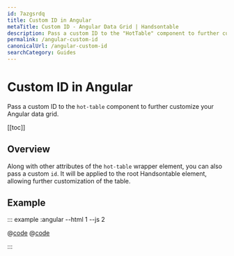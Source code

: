 ```yaml
---
id: 7azgsrdq
title: Custom ID in Angular
metaTitle: Custom ID - Angular Data Grid | Handsontable
description: Pass a custom ID to the "HotTable" component to further customize your Angular data grid.
permalink: /angular-custom-id
canonicalUrl: /angular-custom-id
searchCategory: Guides
---
```


# Custom ID in Angular

Pass a custom ID to the `hot-table` component to further customize your Angular data grid.

[[toc]]

## Overview

Along with other attributes of the `hot-table` wrapper element, you can also pass a custom `id`. It will be applied to the root Handsontable element, allowing further customization of the table.

## Example

::: example :angular --html 1 --js 2

@[code](@/content/guides/integrate-with-angular/angular-custom-id/angular/example1.html)
@[code](@/content/guides/integrate-with-angular/angular-custom-id/angular/example1.js)

:::
